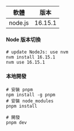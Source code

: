 |     軟體     |      版本      |
| :----------: | :------------: |
|   node.js    |    16.15.1     |


#### Node 版本切換
```shell
# update NodeJs: use nvm
nvm install 16.15.1
nvm use 16.15.1

```

#### 本地開發

```shell
# 安裝 pnpm
npm install -g pnpm
# 安裝 node_modules
pnpm install

# 開發
pnpm dev

```